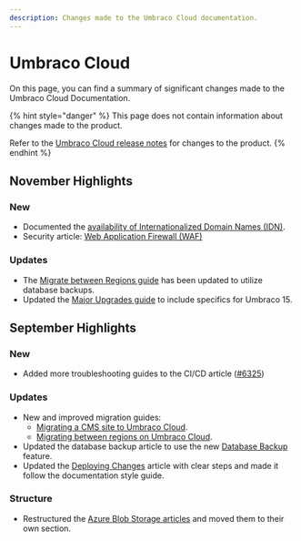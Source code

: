 ```yaml
---
description: Changes made to the Umbraco Cloud documentation.
---
```


# Umbraco Cloud

On this page, you can find a summary of significant changes made to the Umbraco Cloud Documentation.

{% hint style="danger" %}
This page does not contain information about changes made to the product.

Refer to the [Umbraco Cloud release notes](https://docs.umbraco.com/umbraco-cloud/release-notes/overview-2024) for changes to the product.
{% endhint %}

## November Highlights

### New

* Documented the [availability of Internationalized Domain Names (IDN)](https://docs.umbraco.com/umbraco-cloud/set-up/project-settings/manage-hostnames#using-special-characters).
* Security article: [Web Application Firewall (WAF)](https://docs.umbraco.com/umbraco-cloud/security/web-application-firewall)

### Updates

* The [Migrate between Regions guide](https://docs.umbraco.com/umbraco-cloud/getting-started/migrate-between-regions) has been updated to utilize database backups.
* Updated the [Major Upgrades guide](https://docs.umbraco.com/umbraco-cloud/product-upgrades/major-upgrades) to include specifics for Umbraco 15.

## September Highlights

### New

* Added more troubleshooting guides to the CI/CD article ([#6325](https://github.com/umbraco/UmbracoDocs/pull/6325))

### Updates

* New and improved migration guides:
  * [Migrating a CMS site to Umbraco Cloud](https://docs.umbraco.com/umbraco-cloud/getting-started/migrate-to-umbraco-cloud).
  * [Migrating between regions on Umbraco Cloud](https://docs.umbraco.com/umbraco-cloud/getting-started/migrate-between-regions).
* Updated the database backup article to use the new [Database Backup](https://docs.umbraco.com/umbraco-cloud/databases/backups) feature.
* Updated the [Deploying Changes](https://docs.umbraco.com/umbraco-cloud/deployments/local-to-cloud) article with clear steps and made it follow the documentation style guide.

### Structure

* Restructured the [Azure Blob Storage articles](https://docs.umbraco.com/umbraco-cloud/set-up/azure-blob-storage) and moved them to their own section.
